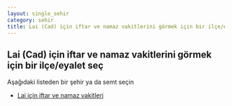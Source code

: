 ```yaml
---
layout: single_sehir
category: sehir
title: Lai (Cad) için iftar ve namaz vakitlerini görmek için bir ilçe/eyalet seç
---
```



## Lai (Cad) için iftar ve namaz vakitlerini görmek için bir ilçe/eyalet seç

Aşağıdaki listeden bir şehir ya da semt seçin


* [Lai için iftar ve namaz vakitleri](/iftar.html?sehir=Lai&ulke=Cad&state=Lai)
